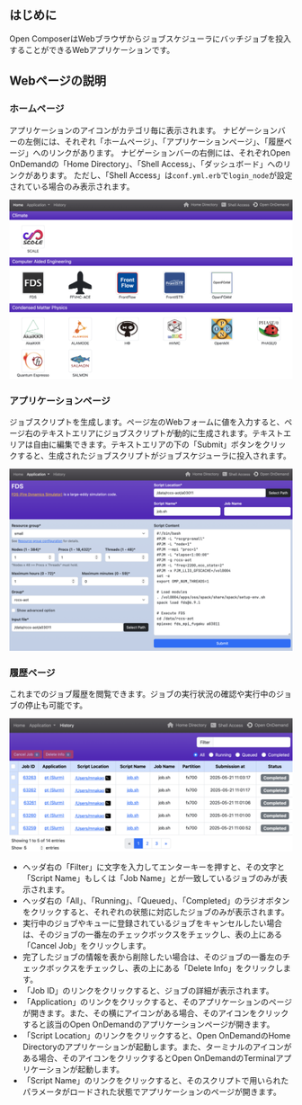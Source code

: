 ## はじめに
Open ComposerはWebブラウザからジョブスケジューラにバッチジョブを投入することができるWebアプリケーションです。

## Webページの説明
### ホームページ
アプリケーションのアイコンがカテゴリ毎に表示されます。
ナビゲーションバーの左側には、それぞれ「ホームページ」、「アプリケーションページ」、「履歴ページ」へのリンクがあります。
ナビゲーションバーの右側には、それぞれOpen OnDemandの「Home Directory」、「Shell Access」、「ダッシュボード」へのリンクがあります。
ただし、「Shell Access」は`conf.yml.erb`で`login_node`が設定されている場合のみ表示されます。

<img src="img/home_page.png" width="800" alt="Home page">

### アプリケーションページ
ジョブスクリプトを生成します。ページ左のWebフォームに値を入力すると、ページ右のテキストエリアにジョブスクリプトが動的に生成されます。テキストエリアは自由に編集できます。テキストエリアの下の「Submit」ボタンをクリックすると、生成されたジョブスクリプトがジョブスケジューラに投入されます。

<img src="img/application_page.png" width="800" alt="Application page">

### 履歴ページ
これまでのジョブ履歴を閲覧できます。ジョブの実行状況の確認や実行中のジョブの停止も可能です。

<img src="img/history_page.png" width="800" alt="History page">

- ヘッダ右の「Filter」に文字を入力してエンターキーを押すと、その文字と「Script Name」もしくは「Job Name」とが一致しているジョブのみが表示されます。
- ヘッダ右の「All」、「Running」、「Queued」、「Completed」のラジオボタンをクリックすると、それぞれの状態に対応したジョブのみが表示されます。
- 実行中のジョブやキューに登録されているジョブをキャンセルしたい場合は、そのジョブの一番左のチェックボックスをチェックし、表の上にある「Cancel Job」をクリックします。
- 完了したジョブの情報を表から削除したい場合は、そのジョブの一番左のチェックボックスをチェックし、表の上にある「Delete Info」をクリックします。
- 「Job ID」のリンクをクリックすると、ジョブの詳細が表示されます。
- 「Application」のリンクをクリックすると、そのアプリケーションのページが開きます。また、その横にアイコンがある場合、そのアイコンをクリックすると該当のOpen OnDemandのアプリケーションページが開きます。
- 「Script Location」のリンクをクリックすると、Open OnDemandのHome Directoryのアプリケーションが起動します。また、ターミナルのアイコンがある場合、そのアイコンをクリックするとOpen OnDemandのTerminalアプリケーションが起動します。
- 「Script Name」のリンクをクリックすると、そのスクリプトで用いられたパラメータがロードされた状態でアプリケーションのページが開きます。
